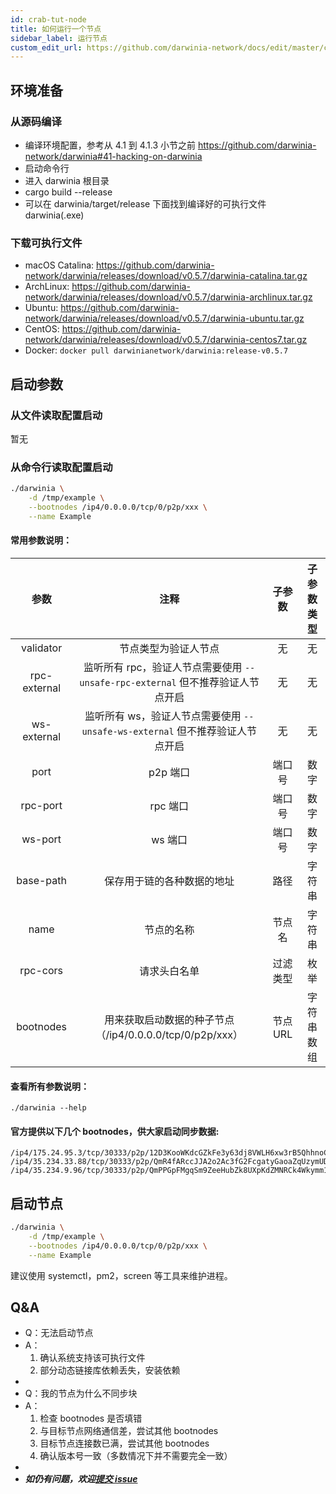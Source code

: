 ```yaml
---
id: crab-tut-node
title: 如何运行一个节点
sidebar_label: 运行节点
custom_edit_url: https://github.com/darwinia-network/docs/edit/master/content/zh-CN/crab-tut-node.md
---
```


## 环境准备

### 从源码编译

- 编译环境配置，参考从 4.1 到 4.1.3 小节之前 https://github.com/darwinia-network/darwinia#41-hacking-on-darwinia
- 启动命令行
- 进入 darwinia 根目录
- cargo build --release
- 可以在 darwinia/target/release 下面找到编译好的可执行文件 darwinia(.exe)

### 下载可执行文件

- macOS Catalina: https://github.com/darwinia-network/darwinia/releases/download/v0.5.7/darwinia-catalina.tar.gz
- ArchLinux: https://github.com/darwinia-network/darwinia/releases/download/v0.5.7/darwinia-archlinux.tar.gz
- Ubuntu: https://github.com/darwinia-network/darwinia/releases/download/v0.5.7/darwinia-ubuntu.tar.gz
- CentOS: https://github.com/darwinia-network/darwinia/releases/download/v0.5.7/darwinia-centos7.tar.gz
- Docker: `docker pull darwinianetwork/darwinia:release-v0.5.7`

## 启动参数

### 从文件读取配置启动

暂无
<!-- 如不在同一文件夹下最好填写绝对路径

```
./darwinia --conf=example.json
```

配置文件 example.json 示例：

```
{
	"validator": true,
	"base-path": "/tmp/example",
	"bootnodes": [
		"/ip4/0.0.0.0/tcp/0/p2p/aaa",
		"/ip4/0.0.0.1/tcp/0/p2p/bbb",
		"/ip4/0.0.0.2/tcp/0/p2p/ccc"
	],
	"name": "Example"
}
``` -->

### 从命令行读取配置启动

```sh
./darwinia \
	-d /tmp/example \
	--bootnodes /ip4/0.0.0.0/tcp/0/p2p/xxx \
	--name Example
```

#### 常用参数说明：

|     参数     |                                      注释                                       |  子参数  | 子参数类型 |
| :----------: | :-----------------------------------------------------------------------------: | :------: | :--------: |
|  validator   |                              节点类型为验证人节点                               |    无    |     无     |
| rpc-external | 监听所有 rpc，验证人节点需要使用 `--unsafe-rpc-external` 但不推荐验证人节点开启 |    无    |     无     |
| ws-external  |  监听所有 ws，验证人节点需要使用 `--unsafe-ws-external` 但不推荐验证人节点开启  |    无    |     无     |
|     port     |                                    p2p 端口                                     |  端口号  |    数字    |
|   rpc-port   |                                    rpc 端口                                     |  端口号  |    数字    |
|   ws-port    |                                     ws 端口                                     |  端口号  |    数字    |
|  base-path   |                           保存用于链的各种数据的地址                            |   路径   |   字符串   |
|     name     |                                   节点的名称                                    |  节点名  |   字符串   |
|   rpc-cors   |                                  请求头白名单                                   | 过滤类型 |    枚举    |
|  bootnodes   |            用来获取启动数据的种子节点（/ip4/0.0.0.0/tcp/0/p2p/xxx）             | 节点 URL | 字符串数组 |

#### 查看所有参数说明：

```
./darwinia --help
```

#### 官方提供以下几个 bootnodes，供大家启动同步数据:

```
/ip4/175.24.95.3/tcp/30333/p2p/12D3KooWKdcGZkFe3y63dj8VWLH6xw3rB5QhhnoC8UenSscXFuqx
/ip4/35.234.33.88/tcp/30333/p2p/QmR4fARccJJA2o2Ac3fG2FcgatyGaoaZqUzymUDpvBZr7c
/ip4/35.234.9.96/tcp/30333/p2p/QmPPGpFMgqSm9ZeeHubZk8UXpKdZMNRCk4Wkymm181bpve
```

## 启动节点

```sh
./darwinia \
	-d /tmp/example \
	--bootnodes /ip4/0.0.0.0/tcp/0/p2p/xxx \
	--name Example
```

建议使用 systemctl，pm2，screen 等工具来维护进程。

## Q&A

- Q：无法启动节点
- A：
	1. 确认系统支持该可执行文件
	1. 部分动态链接库依赖丢失，安装依赖
-
- Q：我的节点为什么不同步块
- A：
	1. 检查 bootnodes 是否填错
	1. 与目标节点网络通信差，尝试其他 bootnodes
	1. 目标节点连接数已满，尝试其他 bootnodes
	1. 确认版本号一致（多数情况下并不需要完全一致）
-
- ***如仍有问题，欢迎[提交 issue]("https://github.com/darwinia-network/darwinia/issues/new")***
